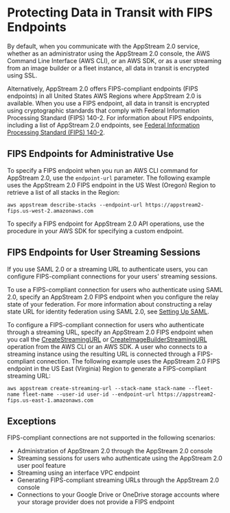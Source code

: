# Protecting Data in Transit with FIPS Endpoints<a name="protecting-data-in-transit-FIPS-endpoints"></a>

 By default, when you communicate with the AppStream 2\.0 service, whether as an administrator using the AppStream 2\.0 console, the AWS Command Line Interface \(AWS CLI\), or an AWS SDK, or as a user streaming from an image builder or a fleet instance, all data in transit is encrypted using SSL\.

Alternatively, AppStream 2\.0 offers FIPS\-compliant endpoints \(FIPS endpoints\) in all United States AWS Regions where AppStream 2\.0 is available\. When you use a FIPS endpoint, all data in transit is encrypted using cryptographic standards that comply with Federal Information Processing Standard \(FIPS\) 140\-2\. For information about FIPS endpoints, including a list of AppStream 2\.0 endpoints, see [Federal Information Processing Standard \(FIPS\) 140\-2](https://aws.amazon.com/compliance/fips)\.

## FIPS Endpoints for Administrative Use<a name="FIPS-for-administrative-use"></a>

To specify a FIPS endpoint when you run an AWS CLI command for AppStream 2\.0, use the `endpoint-url` parameter\. The following example uses the AppStream 2\.0 FIPS endpoint in the US West \(Oregon\) Region to retrieve a list of all stacks in the Region:

```
aws appstream describe-stacks --endpoint-url https://appstream2-fips.us-west-2.amazonaws.com
```

To specify a FIPS endpoint for AppStream 2\.0 API operations, use the procedure in your AWS SDK for specifying a custom endpoint\.

## FIPS Endpoints for User Streaming Sessions<a name="FIPS-for-user-streaming-sessions"></a>

If you use SAML 2\.0 or a streaming URL to authenticate users, you can configure FIPS\-compliant connections for your users' streaming sessions\.

To use a FIPS\-compliant connection for users who authenticate using SAML 2\.0, specify an AppStream 2\.0 FIPS endpoint when you configure the relay state of your federation\. For more information about constructing a relay state URL for identity federation using SAML 2\.0, see [Setting Up SAML](external-identity-providers-setting-up-saml.md)\.

To configure a FIPS\-compliant connection for users who authenticate through a streaming URL, specify an AppStream 2\.0 FIPS endpoint when you call the [CreateStreamingURL](https://docs.aws.amazon.com/appstream2/latest/APIReference/API_CreateStreamingURL.html) or [CreateImageBuilderStreamingURL](https://docs.aws.amazon.com/appstream2/latest/APIReference/API_CreateImageBuilderStreamingURL.html) operation from the AWS CLI or an AWS SDK\. A user who connects to a streaming instance using the resulting URL is connected through a FIPS\-compliant connection\. The following example uses the AppStream 2\.0 FIPS endpoint in the US East \(Virginia\) Region to generate a FIPS\-compliant streaming URL:

```
aws appstream create-streaming-url --stack-name stack-name --fleet-name fleet-name --user-id user-id --endpoint-url https://appstream2-fips.us-east-1.amazonaws.com
```

## Exceptions<a name="FIPS-exceptions"></a>

FIPS\-compliant connections are not supported in the following scenarios:
+ Administration of AppStream 2\.0 through the AppStream 2\.0 console
+ Streaming sessions for users who authenticate using the AppStream 2\.0 user pool feature
+ Streaming using an interface VPC endpoint
+ Generating FIPS\-compliant streaming URLs through the AppStream 2\.0 console
+ Connections to your Google Drive or OneDrive storage accounts where your storage provider does not provide a FIPS endpoint